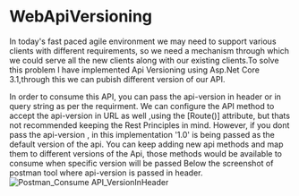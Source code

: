 # WebApiVersioning
In today's fast paced agile environment we may need to support various clients with different requirements, so we need a mechanism through which we could serve all the new clients   along with our existing clients.To solve this problem I have implemented Api Versioning using Asp.Net Core 3.1,through this we can pubish different version of our API.

In order to consume this API, you can pass the api-version in header or in query string as per the requirment.
We can configure the API method to accept the api-version in URL  as well ,using the [Route()] attribute, but thats not recommended keeping the Rest Principles in mind.
However, if you dont pass the api-version , in this implementation '1.0' is being passed as the default version of the api.
You can keep adding new api methods and map them to different versions of the Api, those methods would be available to consume when specific version will be passed
Below the screenshot of postman tool where api-version is passed in header.
![Postman_Consume API_VersionInHeader](https://user-images.githubusercontent.com/62199837/118390934-59c9c880-b64f-11eb-96d1-644180a47efa.PNG)
